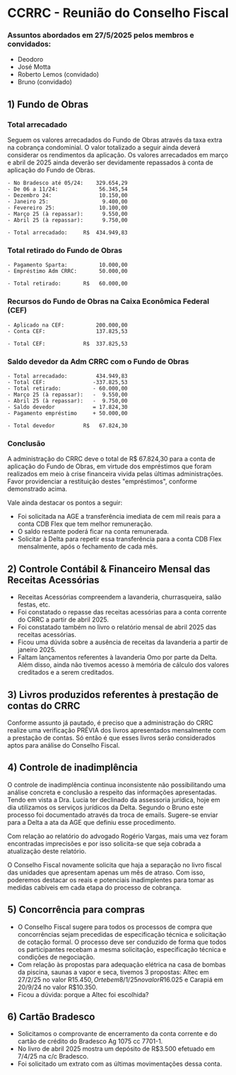 # CCRRC - Reunião do Conselho Fiscal

### Assuntos abordados em 27/5/2025 pelos membros e convidados:

- Deodoro
- José Motta
- Roberto Lemos (convidado)
- Bruno (convidado)

 ## 1) Fundo de Obras

### Total arrecadado

Seguem os valores arrecadados do Fundo de Obras através da taxa extra na cobrança condominial. O valor totalizado a seguir ainda deverá considerar os rendimentos da aplicação. Os valores arrecadados em março e abril de 2025  ainda deverão ser devidamente repassados à conta de aplicação do Fundo de Obras.

```
- No Bradesco até 05/24:    329.654,29
- De 06 a 11/24:             56.345,54
- Dezembro 24:               10.150,00
- Janeiro 25:                 9.400,00
- Fevereiro 25:              10.100,00
- Março 25 (à repassar):      9.550,00
- Abril 25 (à repassar):      9.750,00

- Total arrecadado:     R$  434.949,83
```

### Total retirado do Fundo de Obras
```
- Pagamento Sparta:          10.000,00
- Empréstimo Adm CRRC:       50.000,00

- Total retirado:       R$   60.000,00
```
### Recursos do Fundo de Obras na Caixa Econômica Federal (CEF)
```
- Aplicado na CEF:          200.000,00
- Conta CEF:                137.825,53

- Total CEF:            R$  337.825,53
```
### Saldo devedor da Adm CRRC com o Fundo de Obras
```
- Total arrecadado:         434.949,83
- Total CEF:               -337.825,53
- Total retirado:          - 60.000,00
- Março 25 (à repassar):   -  9.550,00
- Abril 25 (à repassar):   -  9.750,00
- Saldo devedor            = 17.824,30
- Pagamento empréstimo     + 50.000,00

- Total devedor         R$   67.824,30
```

### Conclusão

A administração do CRRC deve o total de R$ 67.824,30 para a conta de aplicação do Fundo de Obras, em virtude dos empréstimos que foram realizados em meio à crise financeira vivida pelas últimas administrações. Favor providenciar a restituição destes  "empréstimos", conforme demonstrado acima.

Vale ainda destacar os pontos a seguir:

 - Foi solicitada na AGE a transferência imediata de cem mil reais para a conta CDB Flex que tem melhor remuneração.
 - O saldo restante poderá ficar na conta remunerada.
 - Solicitar à Delta para repetir essa transferência para a conta CDB Flex mensalmente, após o fechamento de cada mês.
 
 ## 2) Controle Contábil & Financeiro Mensal das Receitas Acessórias

 - Receitas Acessórias compreendem a lavanderia, churrasqueira, salão festas, etc.
 - Foi constatado o repasse das receitas acessórias para a conta corrente do CRRC a partir de abril 2025.
 - Foi constatado também no livro o relatório mensal de abril 2025 das receitas acessórias.
 - Ficou uma dúvida sobre a ausência de receitas da lavanderia a partir de janeiro 2025.
 - Faltam lançamentos referentes à lavanderia Omo por parte da Delta. Além disso, ainda não tivemos acesso à memória de cálculo dos valores creditados e a serem creditados.

 ## 3) Livros produzidos referentes à prestação de contas do CRRC

 Conforme assunto já pautado, é preciso que a administração do CRRC realize uma verificação PRÉVIA dos livros apresentados mensalmente com a prestação de contas. Só então é que esses livros serão considerados aptos para análise do Conselho Fiscal.

## 4) Controle de inadimplência

O controle de inadimplência continua inconsistente não possibilitando uma análise concreta e conclusão a respeito das informações apresentadas. Tendo em vista a Dra. Lucia ter declinado da assessoria jurídica, hoje em dia utilizamos os serviços jurídicos da Delta. Segundo o Bruno este processo foi documentado através da troca de emails. Sugere-se enviar para a Delta a ata da AGE que definiu esse procedimento.

Com relação ao relatório do advogado Rogério Vargas, mais uma vez foram encontradas imprecisões e por isso solicita-se que seja cobrada a atualização deste relatório.

O Conselho Fiscal novamente solicita que haja a separação no livro fiscal das unidades que apresentam apenas um mês de atraso. Com isso, poderemos destacar os reais e potenciais inadimplentes para tomar as medidas cabíveis em cada etapa do processo de cobrança.

## 5) Concorrência para compras

- O Conselho Fiscal sugere para todos os processos de compra que concorrências sejam precedidas de especificação técnica e solicitação de cotação formal. O processo deve ser conduzido de forma que todos os participantes recebam a mesma solicitação, especificação técnica e condições de negociação.
- Com relação às propostas para adequação elétrica na casa de bombas da piscina, saunas a vapor e seca, tivemos 3 propostas: Altec em 27/2/25 no valor R$15.450, Orteb em 8/1/25 no valor R$16.025 e Carapiá em 20/9/24 no valor R$10.350.
- Ficou a dúvida: porque a Altec foi escolhida?

## 6) Cartão Bradesco

- Solicitamos o comprovante de encerramento da conta corrente e do cartão de crédito do Bradesco Ag 1075 cc 7701-1.
- No livro de abril 2025 mostra um depósito de R$3.500 efetuado em 7/4/25 na c/c Bradesco.
- Foi solicitado um extrato com as últimas movimentações dessa conta.
